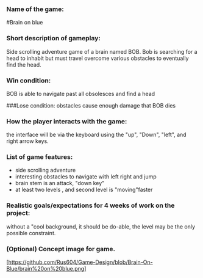 ### Name of the game: 
#Brain on blue

### Short description of gameplay: 
Side scrolling  adventure game of a brain named BOB.
Bob is searching for a head to inhabit but must travel
overcome various obstacles to eventually find the head.

### Win condition:
BOB is able to navigate past all obsolesces and find a head

###Lose condition:
obstacles cause enough damage that BOB dies

### How the player interacts with the game:
the interface will be via the keyboard using the "up", "Down",
"left", and right arrow keys.

### List of game features:
* side scrolling adventure
* interesting obstacles to navigate with left right and jump
* brain stem is an attack, "down key"
* at least two levels , and second level is "moving"faster

### Realistic goals/expectations for 4 weeks of work on the project:
without a "cool background, it should be do-able, the level may be 
the only possible constraint.

### (Optional) Concept image for game.
[https://github.com/Rus604/Game-Design/blob/Brain-On-Blue/brain%20on%20blue.png]
